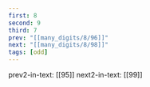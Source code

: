 ```yaml
---
first: 8
second: 9
third: 7
prev: "[[many_digits/8/96]]"
next: "[[many_digits/8/98]]"
tags: [odd]
---
```

prev2-in-text: [[95]]
next2-in-text: [[99]]
